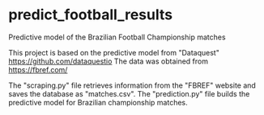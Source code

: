 # predict_football_results
Predictive model of the Brazilian Football Championship matches  
  
This project is based on the predictive model from "Dataquest" https://github.com/dataquestio
The data was obtained from https://fbref.com/

The "scraping.py" file retrieves information from the "FBREF" website and saves the database as "matches.csv".
The "prediction.py" file builds the predictive model for Brazilian championship matches.
